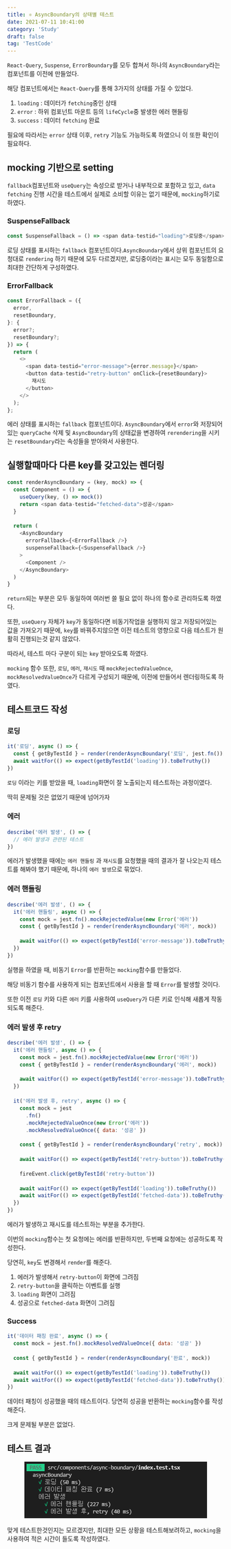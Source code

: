 ```yaml
---
title: ⚛ AsyncBoundary의 상태별 테스트
date: 2021-07-11 10:41:00
category: 'Study'
draft: false
tag: 'TestCode'
---
```


`React-Query`, `Suspense`, `ErrorBoundary`를 모두 합쳐서 하나의 `AsyncBoundary`라는 컴포넌트를 이전에 만들었다.

해당 컴포넌트에서는 `React-Query`를 통해 3가지의 상태를 가질 수 있었다.

1. `loading` : 데이터가 `fetching`중인 상태
2. `error` : 하위 컴포넌트 마운트 등의 `lifeCycle`중 발생한 에러 핸들링
3. `success` : 데이터 `fetching` 완료

필요에 따라서는 `error` 상태 이후, `retry` 기능도 가능하도록 하였으니 이 또한 확인이 필요하다.

## mocking 기반으로 setting

`fallback`컴포넌트와 `useQuery`는 속성으로 받거나 내부적으로 포함하고 있고, `data fetching` 진행 시간을 테스트에서 실제로 소비할 이유는 없기 때문에, `mocking`하기로 하였다.

### SuspenseFallback

```js
const SuspenseFallback = () => <span data-testid="loading">로딩중</span>
```

로딩 상태를 표시하는 `fallback` 컴포넌트이다.`AsyncBoundary`에서 상위 컴포넌트의 요청대로 `rendering` 하기 때문에 모두 다르겠지만, 로딩중이라는 표시는 모두 동일함으로 최대한 간단하게 구성하였다.

### ErrorFallback

```js
const ErrorFallback = ({
  error,
  resetBoundary,
}: {
  error?;
  resetBoundary?;
}) => {
  return (
    <>
      <span data-testid="error-message">{error.message}</span>
      <button data-testid="retry-button" onClick={resetBoundary}>
        재시도
      </button>
    </>
  );
};
```

에러 상태를 표시하는 `fallback` 컴포넌트이다. `AsyncBoundary`에서 `error`와 저장되어있는 `queryCache` 삭제 및 `AsyncBoundary`의 상태값을 변경하여 `rerendering`을 시키는 `resetBoundary`라는 속성들을 받아와서 사용한다.

## 실행할때마다 다른 key를 갖고있는 렌더링

```js
const renderAsyncBoundary = (key, mock) => {
  const Component = () => {
    useQuery(key, () => mock())
    return <span data-testid="fetched-data">성공</span>
  }

  return (
    <AsyncBoundary
      errorFallback={<ErrorFallback />}
      suspenseFallback={<SuspenseFallback />}
    >
      <Component />
    </AsyncBoundary>
  )
}
```

`return`되는 부분은 모두 동일하여 여러번 쓸 필요 없이 하나의 함수로 관리하도록 하였다.

또한, `useQuery` 자체가 `key`가 동일하다면 비동기작업을 실행하지 않고 저장되어있는 값을 가져오기 때문에, `key`를 바꿔주지않으면 이전 테스트의 영향으로 다음 테스트가 원활히 진행되는것 같지 않았다.

따라서, 테스트 마다 구분이 되는 `key` 받아오도록 하였다.

`mocking` 함수 또한, `로딩`, `에러`, `재시도` 때 `mockRejectedValueOnce`, `mockResolvedValueOnce`가 다르게 구성되기 때문에, 이전에 만들어서 렌더링하도록 하였다.

## 테스트코드 작성

### 로딩

```js
it('로딩', async () => {
  const { getByTestId } = render(renderAsyncBoundary('로딩', jest.fn()))
  await waitFor(() => expect(getByTestId('loading')).toBeTruthy())
})
```

`로딩` 이라는 키를 받았을 때, `loading`화면이 잘 노출되는지 테스트하는 과정이였다.

딱히 문제될 것은 없었기 때문에 넘어가자

### 에러

```js
describe('에러 발생', () => {
  // 에러 발생과 관련된 테스트
})
```

에러가 발생했을 때에는 `에러 핸들링` 과 `재시도`를 요청했을 때의 결과가 잘 나오는지 테스트를 해봐야 했기 때문에, 하나의 `에러 발생`으로 묶었다.

### 에러 핸들링

```js
describe('에러 발생', () => {
  it('에러 핸들링', async () => {
    const mock = jest.fn().mockRejectedValue(new Error('에러'))
    const { getByTestId } = render(renderAsyncBoundary('에러', mock))

    await waitFor(() => expect(getByTestId('error-message')).toBeTruthy())
  })
})
```

실행을 하였을 때, 비동기 `Error`를 반환하는 `mocking`함수를 만들었다.

해당 비동기 함수를 사용하게 되는 컴포넌트에서 사용을 할 때 `Error`를 발생할 것이다.

또한 이전 `로딩` 키와 다른 `에러` 키를 사용하여 `useQuery`가 다른 키로 인식해 새롭게 작동되도록 해준다.

### 에러 발생 후 retry

```js
describe('에러 발생', () => {
  it('에러 핸들링', async () => {
    const mock = jest.fn().mockRejectedValue(new Error('에러'))
    const { getByTestId } = render(renderAsyncBoundary('에러', mock))

    await waitFor(() => expect(getByTestId('error-message')).toBeTruthy())
  })

  it('에러 발생 후, retry', async () => {
    const mock = jest
      .fn()
      .mockRejectedValueOnce(new Error('에러'))
      .mockResolvedValueOnce({ data: '성공' })

    const { getByTestId } = render(renderAsyncBoundary('retry', mock))

    await waitFor(() => expect(getByTestId('retry-button')).toBeTruthy())

    fireEvent.click(getByTestId('retry-button'))

    await waitFor(() => expect(getByTestId('loading')).toBeTruthy())
    await waitFor(() => expect(getByTestId('fetched-data')).toBeTruthy())
  })
})
```

에러가 발생하고 재시도를 테스트하는 부분을 추가한다.

이번의 `mocking`함수는 첫 요청에는 에러를 반환하지만, 두번째 요청에는 성공하도록 작성한다.

당연히, `key`도 변경해서 `render`를 해준다.

1. 에러가 발생해서 `retry-button`이 화면에 그려짐
2. `retry-button`을 클릭하는 이벤트를 실행
3. `loading` 화면이 그려짐
4. 성공으로 `fetched-data` 화면이 그려짐

### Success

```js
it('데이터 패칭 완료', async () => {
  const mock = jest.fn().mockResolvedValueOnce({ data: '성공' })

  const { getByTestId } = render(renderAsyncBoundary('완료', mock))

  await waitFor(() => expect(getByTestId('loading')).toBeTruthy())
  await waitFor(() => expect(getByTestId('fetched-data')).toBeTruthy())
})
```

데이터 패칭이 성공했을 때의 테스트이다. 당연히 성공을 반환하는 `mocking`함수를 작성해준다.

크게 문제될 부분은 없었다.

## 테스트 결과

<div style="margin : 0 auto; text-align : center">
  <img src="/img/2021/07/11/1.PNG?raw=true" alt="1">
</div>

맞게 테스트한것인지는 모르겠지만, 최대한 모든 상황을 테스트해보려하고, `mocking`을 사용하여 적은 시간이 들도록 작성하였다.
